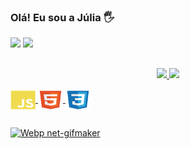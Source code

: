 ### Olá! Eu sou a Júlia 🖐️


  <div>
    <a href="https://www.linkedin.com/in/julia-schwedick-63986a222/" target="_blank"><img src="https://img.shields.io/badge/-LinkedIn-%230077B5?style=for-the-badge&logo=linkedin&logoColor=white" target="_blank"></a> 
    <a href="https://mail.google.com/mail/juhschwedick@gmail.com" target="_blank"><img src="https://img.shields.io/badge/Gmail-D14836?style=for-the-badge&logo=gmail&logoColor=white" target"_blank"></a>

  </div>
  
  
##


<div align="center">
  <a href="https://github.com/juliaschwedick">
  <img height="150em" src="https://github-readme-stats.vercel.app/api?username=juliaschwedick&show_icons=true&theme=tokyonight&include_all_commits=true&count_private=true"/>
  <img height="150em" src="https://github-readme-stats.vercel.app/api/top-langs/?username=juliaschwedick&layout=compact&langs_count=7&theme=tokyonight"/>
</div>
  

  
  <div style="display: inline_block"><br>
  <img align="center" alt="Julia-Js" height="30" width="40" src="https://raw.githubusercontent.com/devicons/devicon/master/icons/javascript/javascript-plain.svg">
  <img align="center" alt="Julia-HTML" height="30" width="40" src="https://raw.githubusercontent.com/devicons/devicon/master/icons/html5/html5-original.svg">
  <img align="center" alt="Julia-CSS" height="30" width="40" src="https://raw.githubusercontent.com/devicons/devicon/master/icons/css3/css3-original.svg">
  
  
  ##
  
      
![Webp net-gifmaker](https://user-images.githubusercontent.com/97860135/149836407-42b1e18c-d858-44a6-aa26-92bdf926c31c.gif)
  
  
  
  
  
  
  
  
    
  
